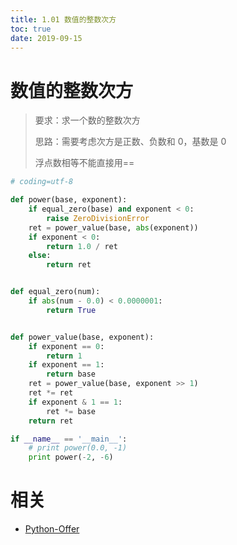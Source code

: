 ```yaml
---
title: 1.01 数值的整数次方
toc: true
date: 2019-09-15
---
```


# 数值的整数次方


> 要求：求一个数的整数次方
>
> 思路：需要考虑次方是正数、负数和 0，基数是 0
>
> 浮点数相等不能直接用==

```python
# coding=utf-8

def power(base, exponent):
    if equal_zero(base) and exponent < 0:
        raise ZeroDivisionError
    ret = power_value(base, abs(exponent))
    if exponent < 0:
        return 1.0 / ret
    else:
        return ret


def equal_zero(num):
    if abs(num - 0.0) < 0.0000001:
        return True


def power_value(base, exponent):
    if exponent == 0:
        return 1
    if exponent == 1:
        return base
    ret = power_value(base, exponent >> 1)
    ret *= ret
    if exponent & 1 == 1:
        ret *= base
    return ret

if __name__ == '__main__':
    # print power(0.0, -1)
    print power(-2, -6)

```



# 相关

- [Python-Offer](https://github.com/JushuangQiao/Python-Offer)
